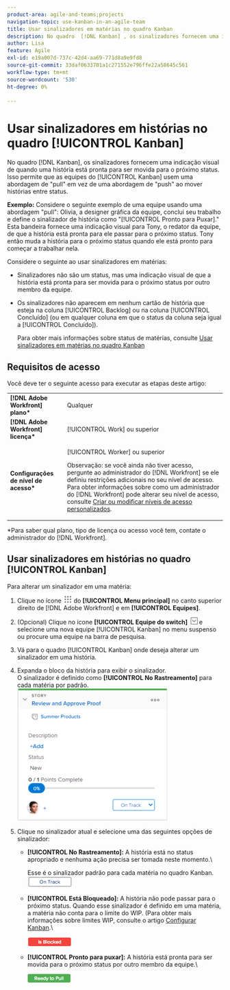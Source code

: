 ```yaml
---
product-area: agile-and-teams;projects
navigation-topic: use-kanban-in-an-agile-team
title: Usar sinalizadores em matérias no quadro Kanban
description: No quadro  [!DNL Kanban] , os sinalizadores fornecem uma indicação visual de quando uma história está pronta para ser movida para o próximo status. Isso permite que as equipes Kanban usem uma abordagem de "pull" em vez de uma abordagem de "push" ao mover histórias entre status.
author: Lisa
feature: Agile
exl-id: e19a007d-737c-42d4-aa69-771d8a9e9fd8
source-git-commit: 33daf0633701a1c271552e796ffe22a58645c561
workflow-type: tm+mt
source-wordcount: '530'
ht-degree: 0%

---
```


# Usar sinalizadores em histórias no quadro [!UICONTROL Kanban]

No quadro [!DNL Kanban], os sinalizadores fornecem uma indicação visual de quando uma história está pronta para ser movida para o próximo status. Isso permite que as equipes do [!UICONTROL Kanban] usem uma abordagem de &quot;pull&quot; em vez de uma abordagem de &quot;push&quot; ao mover histórias entre status.

**Exemplo:** Considere o seguinte exemplo de uma equipe usando uma abordagem &quot;pull&quot;: Olivia, a designer gráfica da equipe, conclui seu trabalho e define o sinalizador de história como &quot;[!UICONTROL Pronto para Puxar].&quot; Esta bandeira fornece uma indicação visual para Tony, o redator da equipe, de que a história está pronta para ele passar para o próximo status. Tony então muda a história para o próximo status quando ele está pronto para começar a trabalhar nela.

Considere o seguinte ao usar sinalizadores em matérias:

* Sinalizadores não são um status, mas uma indicação visual de que a história está pronta para ser movida para o próximo status por outro membro da equipe.
* Os sinalizadores não aparecem em nenhum cartão de história que esteja na coluna [!UICONTROL Backlog] ou na coluna [!UICONTROL Concluído] (ou em qualquer coluna em que o status da coluna seja igual a [!UICONTROL Concluído]).

  Para obter mais informações sobre status de matérias, consulte [Usar sinalizadores em matérias no quadro Kanban](#updating-the-status-of-stories-and-subtasks)

## Requisitos de acesso

Você deve ter o seguinte acesso para executar as etapas deste artigo:

<table style="table-layout:auto"> 
 <col> 
 <col> 
 <tbody> 
  <tr> 
   <td role="rowheader"><strong>[!DNL Adobe Workfront] plano*</strong></td> 
   <td> <p>Qualquer</p> </td> 
  </tr> 
  <tr> 
   <td role="rowheader"><strong>[!DNL Adobe Workfront] licença*</strong></td> 
   <td> <p>[!UICONTROL Work] ou superior</p> </td> 
  </tr> 
  <tr> 
   <td role="rowheader"><strong>Configurações de nível de acesso*</strong></td> 
   <td> <p>[!UICONTROL Worker] ou superior</p> <p>Observação: se você ainda não tiver acesso, pergunte ao administrador do [!DNL Workfront] se ele definiu restrições adicionais no seu nível de acesso. Para obter informações sobre como um administrador do [!DNL Workfront] pode alterar seu nível de acesso, consulte <a href="../../administration-and-setup/add-users/configure-and-grant-access/create-modify-access-levels.md" class="MCXref xref">Criar ou modificar níveis de acesso personalizados</a>.</p> </td> 
  </tr> 
 </tbody> 
</table>

&#42;Para saber qual plano, tipo de licença ou acesso você tem, contate o administrador do [!DNL Workfront].

## Usar sinalizadores em histórias no quadro [!UICONTROL Kanban]

Para alterar um sinalizador em uma matéria:

1. Clique no ícone ![](assets/main-menu-icon.png) do **[!UICONTROL Menu principal]** no canto superior direito de [!DNL Adobe Workfront] e em **[!UICONTROL Equipes]**.

1. (Opcional) Clique no ícone **[!UICONTROL Equipe do switch]** ![Ícone da equipe do switch](assets/switch-team-icon.png) e selecione uma nova equipe [!UICONTROL Kanban] no menu suspenso ou procure uma equipe na barra de pesquisa.

1. Vá para o quadro [!UICONTROL Kanban] onde deseja alterar um sinalizador em uma história.
1. Expanda o bloco da história para exibir o sinalizador.\
   O sinalizador é definido como **[!UICONTROL No Rastreamento]** para cada matéria por padrão.\
   ![Cartão Kanban](assets/agile-storycard-kanban-2021-350x308.png)

1. Clique no sinalizador atual e selecione uma das seguintes opções de sinalizador:

   * **[!UICONTROL No Rastreamento]:** A história está no status apropriado e nenhuma ação precisa ser tomada neste momento.\

     Esse é o sinalizador padrão para cada matéria no quadro Kanban.\
      ![kanban_flag_ontrack.png](assets/kanban-flag-ontrack.png)

   * **[!UICONTROL Está Bloqueado]:** A história não pode passar para o próximo status. Quando esse sinalizador é definido em uma matéria, a matéria não conta para o limite do WIP. (Para obter mais informações sobre limites WIP, consulte o artigo [Configurar Kanban](../../agile/get-started-with-agile-in-workfront/configure-kanban.md).\

     ![kanban_flag_blocked.png](assets/kanban-flag-blocked.png)

   * **[!UICONTROL Pronto para puxar]:** A história está pronta para ser movida para o próximo status por outro membro da equipe.\

     ![kanban_flag_ready.png](assets/kanban-flag-ready.png)
